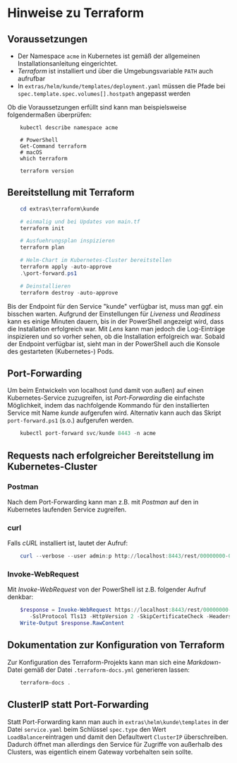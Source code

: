 # Hinweise zu Terraform

## Voraussetzungen

- Der Namespace `acme` in Kubernetes ist gemäß der allgemeinen Installationsanleitung
  eingerichtet.
- _Terraform_ ist installiert und über die Umgebungsvariable `PATH` auch aufrufbar
- In `extras/helm/kunde/templates/deployment.yaml` müssen die Pfade bei `spec.template.spec.volumes[].hostpath`
  angepasst werden

Ob die Voraussetzungen erfüllt sind kann man beispielsweise folgendermaßen überprüfen:

```shell
    kubectl describe namespace acme

    # PowerShell
    Get-Command terraform
    # macOS
    which terraform

    terraform version
```

## Bereitstellung mit Terraform

```powershell
    cd extras\terraform\kunde

    # einmalig und bei Updates von main.tf
    terraform init

    # Ausfuehrungsplan inspizieren
    terraform plan

    # Helm-Chart im Kubernetes-Cluster bereitstellen
    terraform apply -auto-approve
    .\port-forward.ps1

    # Deinstallieren
    terraform destroy -auto-approve
```

Bis der Endpoint für den Service "kunde" verfügbar ist, muss man ggf. ein
bisschen warten. Aufgrund der Einstellungen für _Liveness_ und _Readiness_
kann es einige Minuten dauern, bis in der PowerShell angezeigt wird, dass die
Installation erfolgreich war. Mit _Lens_ kann man jedoch die Log-Einträge
inspizieren und so vorher sehen, ob die Installation erfolgreich war. Sobald der
Endpoint verfügbar ist, sieht man in der PowerShell auch die Konsole des
gestarteten (Kubernetes-) Pods.

## Port-Forwarding

Um beim Entwickeln von localhost (und damit von außen) auf einen
Kubernetes-Service zuzugreifen, ist _Port-Forwarding_ die einfachste
Möglichkeit, indem das nachfolgende Kommando für den installierten Service mit
Name _kunde_ aufgerufen wird. Alternativ kann auch das Skript `port-forward.ps1`
(s.o.) aufgerufen werden.

```powershell
    kubectl port-forward svc/kunde 8443 -n acme
```

## Requests nach erfolgreicher Bereitstellung im Kubernetes-Cluster

### Postman

Nach dem Port-Forwarding kann man z.B. mit _Postman_ auf den in Kubernetes laufenden Service zugreifen.

### curl

Falls _cURL_ installiert ist, lautet der Aufruf:

```powershell
    curl --verbose --user admin:p http://localhost:8443/rest/00000000-0000-0000-0000-000000000001
```

### Invoke-WebRequest

Mit _Invoke-WebRequest_ von der PowerShell ist z.B. folgender Aufruf denkbar:

```powershell
    $response = Invoke-WebRequest https://localhost:8443/rest/00000000-0000-0000-0000-000000000001 `
       -SslProtocol Tls13 -HttpVersion 2 -SkipCertificateCheck -Headers @{Accept = 'application/json'}
    Write-Output $response.RawContent
```

## Dokumentation zur Konfiguration von Terraform

Zur Konfiguration des Terraform-Projekts kann man sich eine _Markdown_-Datei
gemäß der Datei `.terraform-docs.yml` generieren lassen:

```powershell
    terraform-docs .
```

## ClusterIP statt Port-Forwarding

Statt Port-Forwarding kann man auch in `extras\helm\kunde\templates` in
der Datei `service.yaml` beim Schlüssel `spec.type` den Wert `LoadBalancer`eintragen
und damit den Defaultwert `ClusterIP` überschreiben. Dadurch öffnet man allerdings
den Service für Zugriffe von außerhalb des Clusters, was eigentlich einem Gateway
vorbehalten sein sollte.
